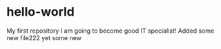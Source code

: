# hello-world

My first repository
I am going to become good IT specialist!
Added some new file222
yet some new
